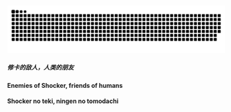 <picture>
  <source media="(prefers-color-scheme: dark)" srcset="https://raw.githubusercontent.com/batman47steam/batman47steam/output/github-contribution-grid-snake-dark.svg">
  <source media="(prefers-color-scheme: light)" srcset="https://raw.githubusercontent.com/batman47steam/batman47steam/output/github-contribution-grid-snake.svg">
  <img alt="github contribution grid snake animation" src="https://raw.githubusercontent.com/batman47steam/batman47steam/output/github-contribution-grid-snake.svg">
</picture>

##### 修卡的敌人，人类的朋友

#### Enemies of Shocker, friends of humans

#### Shocker no teki, ningen no tomodachi
